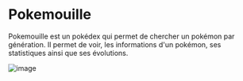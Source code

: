 # Pokemouille

Pokemouille est un pokédex qui permet de chercher un pokémon par génération.
Il permet de voir, les informations d'un pokémon, ses statistiques ainsi que ses évolutions.

![image](https://user-images.githubusercontent.com/34371580/158074684-5a8c5992-b65e-455d-b830-fc842c865ed6.png)
